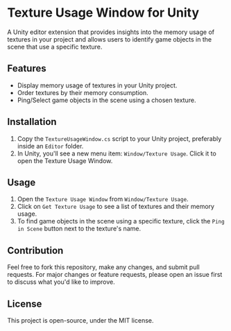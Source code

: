 # Texture Usage Window for Unity

A Unity editor extension that provides insights into the memory usage of textures in your project and allows users to identify game objects in the scene that use a specific texture.

## Features

- Display memory usage of textures in your Unity project.
- Order textures by their memory consumption.
- Ping/Select game objects in the scene using a chosen texture.

## Installation

1. Copy the `TextureUsageWindow.cs` script to your Unity project, preferably inside an `Editor` folder.
2. In Unity, you'll see a new menu item: `Window/Texture Usage`. Click it to open the Texture Usage Window.

## Usage

1. Open the `Texture Usage Window` from `Window/Texture Usage`.
2. Click on `Get Texture Usage` to see a list of textures and their memory usage.
3. To find game objects in the scene using a specific texture, click the `Ping in Scene` button next to the texture's name.

## Contribution

Feel free to fork this repository, make any changes, and submit pull requests. For major changes or feature requests, please open an issue first to discuss what you'd like to improve.

## License

This project is open-source, under the MIT license.
